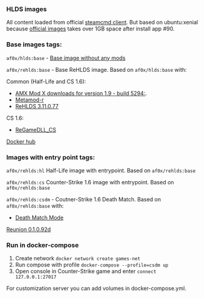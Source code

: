 ### HLDS images

All content loaded from official [steamcmd client](https://developer.valvesoftware.com/wiki/SteamCMD).
But based on ubuntu:xenial because [official images](https://hub.docker.com/r/cm2network/steamcmd/) takes over 1GB space
after install app #90.

### Base images tags:

```af0x/hlds:base``` - [Base image without any mods](https://hub.docker.com/layers/hlds/af0x/hlds/base/images/sha256-3c7322b88fdd994b710bba79317bff56dd89f647fcb44cb8514a0ad7319f6b2d?context=explore)

```af0x/rehlds:base``` - Base ReHLDS image. Based on ```af0x/hlds:base``` with:

Common (Half-Life and CS 1.6):
* [AMX Mod X downloads for version 1.9 - build 5294:](https://www.amxmodx.org/downloads-new.php).
* [Metamod-r](https://dev-cs.ru/resources/208/)
* [ReHLDS 3.11.0.77](https://github.com/dreamstalker/rehlds/releases)

CS 1.6:
* [ReGameDLL_CS](https://dev-cs.ru/resources/67/)

[Docker hub](https://hub.docker.com/r/af0x/rehlds/tags)


### Images with entry point tags:
```af0x/rehlds:hl``` Half-Life image with entrypoint.  Based on ```af0x/rehlds:base```

```af0x/rehlds:cs``` Counter-Strike 1.6 image with entrypoint.  Based on ```af0x/rehlds:base```

```af0x/rehlds:csdm``` - Coutner-Strike 1.6 Death Match. Based on ```af0x/rehlds:base``` with:
* [Death Match Mode](https://bitbucket.org/Adidasman/recsdm/src/master/)

[Reunion 0.1.0.92d](https://dev-cs.ru/resources/68/updates)

### Run in docker-compose
1. Create network ``docker network create games-net``
2. Run compose with profile ``docker-compose --profile=csdm up`` 
4. Open console in Counter-Strike game and enter ``connect 127.0.0.1:27017``

For customization server you can add volumes in docker-compose.yml.
 
